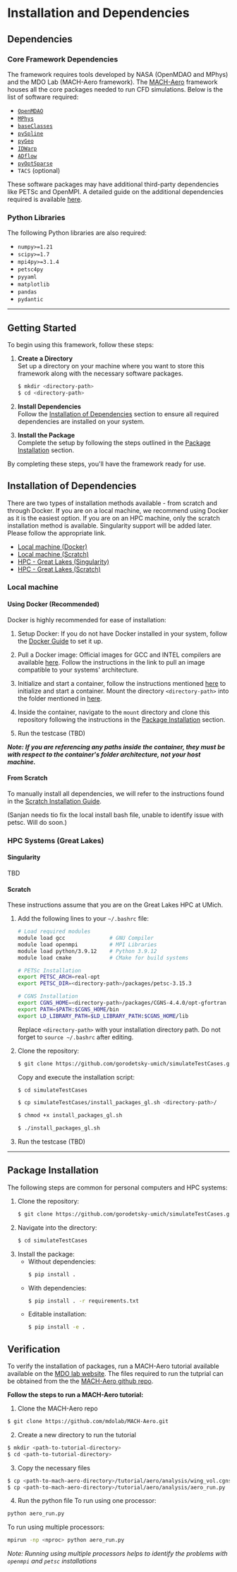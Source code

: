 # Installation and Dependencies

## Dependencies

### Core Framework Dependencies
The framework requires tools developed by NASA (OpenMDAO and MPhys) and the MDO Lab (MACH-Aero framework). The [MACH-Aero](https://mdolab-mach-aero.readthedocs-hosted.com/en/latest/index.html) framework houses all the core packages needed to run CFD simulations. Below is the list of software required:

- [`OpenMDAO`](https://github.com/OpenMDAO/OpenMDAO)
- [`MPhys`](https://github.com/OpenMDAO/mphys)
- [`baseClasses`](https://github.com/mdolab/baseclasses)
- [`pySpline`](https://github.com/mdolab/pyspline)
- [`pyGeo`](https://github.com/mdolab/pygeo)
- [`IDWarp`](https://github.com/mdolab/idwarp)
- [`ADflow`](https://github.com/mdolab/adflow)
- [`pyOptSparse`](https://github.com/mdolab/pyoptsparse)
- `TACS` (optional)

These software packages may have additional third-party dependencies like PETSc and OpenMPI. A detailed guide on the additional dependencies required is available [here](https://mdolab-mach-aero.readthedocs-hosted.com/en/latest/installInstructions/installFromScratch.html).

### Python Libraries
The following Python libraries are also required:

- `numpy>=1.21`
- `scipy>=1.7`
- `mpi4py>=3.1.4`
- `petsc4py`
- `pyyaml`
- `matplotlib`
- `pandas`
- `pydantic`


---
## Getting Started
To begin using this framework, follow these steps:

1. **Create a Directory**  
   Set up a directory on your machine where you want to store this framework along with the necessary software packages.

    ```bash
    $ mkdir <directory-path> 
    $ cd <directory-path>
    ```

2. **Install Dependencies**  
   Follow the [Installation of Dependencies](#installation-of-dependencies) section to ensure all required dependencies are installed on your system.

3. **Install the Package**  
   Complete the setup by following the steps outlined in the [Package Installation](#package-installation) section.

By completing these steps, you'll have the framework ready for use.


## Installation of Dependencies

There are two types of installation methods available - from scratch and through Docker. If you are on a local machine, we recommend using Docker as it is the easiest option. If you are on an HPC machine, only the scratch installation method is available. Singularity support will be added later. Please follow the appropriate link.

- [Local machine (Docker)](#using-docker-recommended)
- [Local machine (Scratch)](#from-scratch)
- [HPC - Great Lakes (Singularity)](#singularity)
- [HPC - Great Lakes (Scratch)](#scratch)

### Local machine

#### Using Docker (Recommended)
Docker is highly recommended for ease of installation:

1. Setup Docker: If you do not have Docker installed in your system, follow the [Docker Guide](https://docs.docker.com/) to set it up.

2. Pull a Docker image: Official images for GCC and INTEL compilers are available [here](https://mdolab-mach-aero.readthedocs-hosted.com/en/latest/installInstructions/dockerInstructions.html). Follow the instructions in the link to pull an image compatible to your systems' architecture.

3. Initialize and start a container, follow the instructions mentioned [here](https://mdolab-mach-aero.readthedocs-hosted.com/en/latest/installInstructions/dockerInstructions.html#initialize-docker-container) to initialize and start a container. Mount the directory `<directory-path>` into the folder mentioned in [here](https://mdolab-mach-aero.readthedocs-hosted.com/en/latest/installInstructions/dockerInstructions.html#initialize-docker-container).

4. Inside the container, navigate to the `mount` directory and clone this repository following the instructions in the [Package Installation](#package-installation) section.

5. Run the testcase (TBD)

**_Note: If you are referencing any paths inside the container, they must be with respect to the container's folder architecture, not your host machine._**

#### From Scratch

To manually install all dependencies, we will refer to the instructions found in the [Scratch Installation Guide](https://mdolab-mach-aero.readthedocs-hosted.com/en/latest/installInstructions/installFromScratch.html).

(Sanjan needs tio fix the local install bash file, unable to identify issue with petsc. Will do soon.)

### HPC Systems (Great Lakes)

#### Singularity 
TBD

#### Scratch

These instructions assume that you are on the Great Lakes HPC at UMich.

1. Add the following lines to your `~/.bashrc` file:
    ```bash
    # Load required modules
    module load gcc              # GNU Compiler
    module load openmpi          # MPI Libraries
    module load python/3.9.12    # Python 3.9.12
    module load cmake            # CMake for build systems

    # PETSc Installation
    export PETSC_ARCH=real-opt
    export PETSC_DIR=<directory-path>/packages/petsc-3.15.3

    # CGNS Installation
    export CGNS_HOME=<directory-path>/packages/CGNS-4.4.0/opt-gfortran
    export PATH=$PATH:$CGNS_HOME/bin
    export LD_LIBRARY_PATH=$LD_LIBRARY_PATH:$CGNS_HOME/lib
    ```
    Replace `<directory-path>` with your installation directory path. Do not forget to `source ~/.bashrc` after editing.

2. Clone the repository:
    ```bash
    $ git clone https://github.com/gorodetsky-umich/simulateTestCases.git
    ```

    Copy and execute the installation script:
    ```bash
    $ cd simulateTestCases

    $ cp simulateTestCases/install_packages_gl.sh <directory-path>/
    
    $ chmod +x install_packages_gl.sh

    $ ./install_packages_gl.sh
    ```

3. Run the testcase (TBD)

---

## Package Installation

The following steps are common for personal computers and HPC systems:

1. Clone the repository:
    ```bash
    $ git clone https://github.com/gorodetsky-umich/simulateTestCases.git
    ```
2. Navigate into the directory:
    ```bash
    $ cd simulateTestCases
    ```
3. Install the package:
    - Without dependencies:
        ```bash 
        $ pip install .
        ```
    - With dependencies:
        ```bash
        $ pip install . -r requirements.txt
        ```
    - Editable installation:
        ```bash
        $ pip install -e .
        ```

## Verification

To verify the installation of packages, run a MACH-Aero tutorial available available on the [MDO lab website](https://mdolab-mach-aero.readthedocs-hosted.com/en/latest/machAeroTutorials/aero_adflow.html). The files required to run the tutprial can be obtained from the the [MACH-Aero github repo](https://github.com/mdolab/MACH-Aero.git).

**Follow the steps to run a MACH-Aero tutorial:**

1. Clone the MACH-Aero repo
```bash
$ git clone https://github.com/mdolab/MACH-Aero.git
```

2. Create a new directory to run the tutorial
```bash
$ mkdir <path-to-tutorial-directory>
$ cd <path-to-tutorial-directory>
```
3. Copy the necessary files
```bash
$ cp <path-to-mach-aero-directory>/tutorial/aero/analysis/wing_vol.cgns .
$ cp <path-to-mach-aero-directory>/tutorial/aero/analysis/aero_run.py
```
4. Run the python file
To run using one processor:
```bash
python aero_run.py
```
To run using multiple processors:
```bash
mpirun -np <nproc> python aero_run.py
```
*_Note: Running using multiple processors helps to identify the problems with `openmpi` and `petsc` installations_*